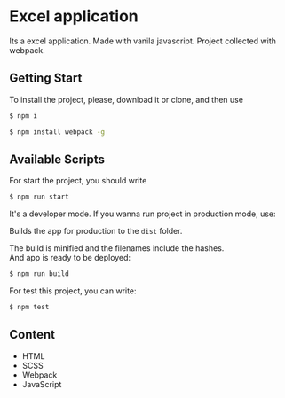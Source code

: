 # Excel application
Its a excel application. Made with vanila javascript.
Project collected with webpack.

## Getting Start

To install the project, please, download it or clone, and then use
```sh
$ npm i
```
```sh
$ npm install webpack -g
```

## Available Scripts

For start the project, you should write

```sh
$ npm run start
```
It's a developer mode.
If you wanna run project in production mode, use:


Builds the app for production to the `dist` folder. <br />

The build is minified and the filenames include the hashes. <br />
And app is ready to be deployed:

```sh
$ npm run build
```

For test this project, you can write: 

```sh
$ npm test
```

## Content

* HTML
* SCSS
* Webpack
* JavaScript

